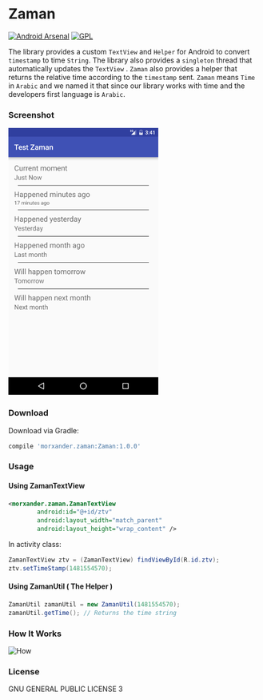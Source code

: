 # Zaman
[![Android Arsenal](https://img.shields.io/badge/Android%20Arsenal-Zaman-brightgreen.svg?style=flat)](http://android-arsenal.com/details/1/4832) [![GPL](https://img.shields.io/aur/license/yaourt.svg)]()

The library provides a custom `TextView` and  `Helper` for Android to convert `timestamp` to time `String`.
The library also provides a `singleton` thread that automatically updates the `TextView` .
`Zaman` also provides a helper that returns the relative time according to the `timestamp` sent.
`Zaman` means `Time` in `Arabic` and we named it that since our library works with time and the developers first language is `Arabic`.

### Screenshot
![Zaman](https://raw.githubusercontent.com/Morxander/Zaman/master/screenshot.png)

### Download

Download via Gradle:

```gradle
compile 'morxander.zaman:Zaman:1.0.0'
```

### Usage
#### Using ZamanTextView
```xml
<morxander.zaman.ZamanTextView
        android:id="@+id/ztv"
        android:layout_width="match_parent"
        android:layout_height="wrap_content" />
```

In activity class:
```java
ZamanTextView ztv = (ZamanTextView) findViewById(R.id.ztv);
ztv.setTimeStamp(1481554570);
```

#### Using ZamanUtil ( The Helper )

```java
ZamanUtil zamanUtil = new ZamanUtil(1481554570);
zamanUtil.getTime(); // Returns the time string
```

### How It Works

![How](https://raw.githubusercontent.com/Morxander/Zaman/master/howitworks.png)


### License 
GNU GENERAL PUBLIC LICENSE 3

